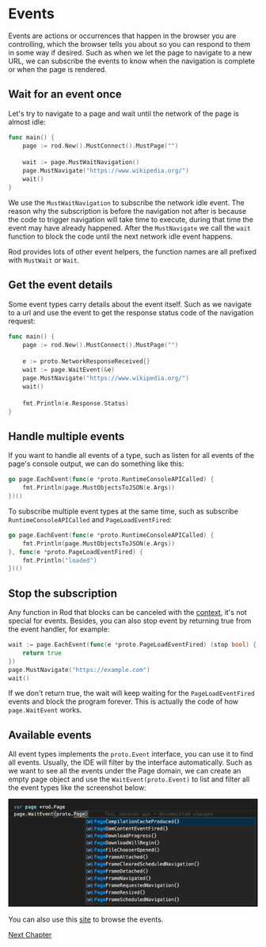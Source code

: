 # Events

Events are actions or occurrences that happen in the browser you are controlling,
which the browser tells you about so you can respond to them in some way if desired.
Such as when we let the page to navigate to a new URL, we can subscribe the events to know when
the navigation is complete or when the page is rendered.

## Wait for an event once

Let's try to navigate to a page and wait until the network of the page is almost idle:

```go
func main() {
	page := rod.New().MustConnect().MustPage("")

	wait := page.MustWaitNavigation()
	page.MustNavigate("https://www.wikipedia.org/")
	wait()
}
```

We use the `MustWaitNavigation` to subscribe the network idle event.
The reason why the subscription is before the navigation not after is because the code to trigger navigation will
take time to execute, during that time the event may have already happened.
After the `MustNavigate` we call the `wait` function to block the code until the next network idle event happens.

Rod provides lots of other event helpers, the function names are all prefixed with `MustWait` or `Wait`.

## Get the event details

Some event types carry details about the event itself. Such as we navigate to a url and use the event to get
the response status code of the navigation request:

```go
func main() {
	page := rod.New().MustConnect().MustPage("")

	e := proto.NetworkResponseReceived{}
	wait := page.WaitEvent(&e)
	page.MustNavigate("https://www.wikipedia.org/")
	wait()

	fmt.Println(e.Response.Status)
}
```

## Handle multiple events

If you want to handle all events of a type, such as listen for all events of the page's console output,
we can do something like this:

```go
go page.EachEvent(func(e *proto.RuntimeConsoleAPICalled) {
    fmt.Println(page.MustObjectsToJSON(e.Args))
})()
```

To subscribe multiple event types at the same time, such as subscribe `RuntimeConsoleAPICalled` and `PageLoadEventFired`:

```go
go page.EachEvent(func(e *proto.RuntimeConsoleAPICalled) {
    fmt.Println(page.MustObjectsToJSON(e.Args))
}, func(e *proto.PageLoadEventFired) {
    fmt.Println("loaded")
})()
```

## Stop the subscription

Any function in Rod that blocks can be canceled with the [context](context-and-timeout.md), it's not special for events.
Besides, you can also stop event by returning true from the event handler, for example:

```go
wait := page.EachEvent(func(e *proto.PageLoadEventFired) (stop bool) {
    return true
})
page.MustNavigate("https://example.com")
wait()
```

If we don't return true, the wait will keep waiting for the `PageLoadEventFired` events and block the program forever.
This is actually the code of how `page.WaitEvent` works.

## Available events

All event types implements the `proto.Event` interface, you can use it to find all events.
Usually, the IDE will filter by the interface automatically. Such as we want to see all the events under the Page domain,
we can create an empty page object and use the `WaitEvent(proto.Event)` to list and filter all the event types like the screenshot below:

![event-list](event-list.png)

You can also use this [site](https://chromedevtools.github.io/devtools-protocol/tot/Page) to browse the events.

[Next Chapter](/input.md)
